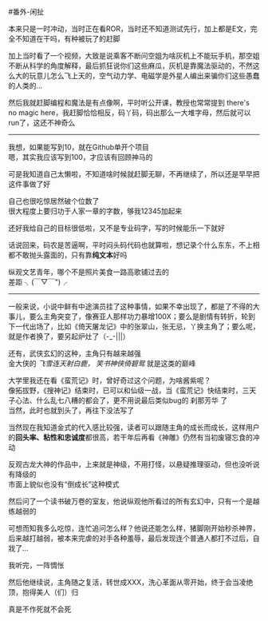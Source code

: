 #番外-闲扯


本来只是一时冲动，当时正在看ROR，当时还不知道测试先行，加上都是E文，完全不知道在干吗，有种被玩了的赶脚  

加上当时看了一个视频，大致是说乘客不断问空姐为啥灰机上不能玩手机，那空姐不断从科学的角度解释，最后抓狂说你们这些麻瓜，灰机是靠魔法驱动的，不然这么大的玩意儿怎么飞上天的，空气动力学、电磁学是外星人编出来骗你们这些愚蠢的人类的...

然后我就赶脚编程和魔法是有点像啊，平时听公开课，教授也常常提到 there's no magic here，我赶脚恰恰相反，码丫码，码出那么一大堆字母，然后就可以run了，这还不神奇么

---

我想，如果能写到10，就在Github单开个项目  
嗯，其实我应该写到100，才应该有回顾神马的  

可是我知道自己太懒啦，不知道啥时候就赶脚无聊，不再继续了，所以还是早早把这件事做了好

自己也很吃惊居然破个位数了  
很大程度上要归功于人家一章的字数，够我12345加起来  

还好我给自己的目标很低啦，又不是专业码字，写的时候能乐一下就好  

话说回来，码农是苦逼啊，平时闷头码代码也就算啦，想记录个什么东东，不上相都不敢抛头露面的，只有靠**纯文本**好吗  

纵观文艺青年，哪个不是照片美食一路高歌铺过去的  
差距  ╮(￣▽￣")╭ 


---

一般来说，小说中鲜有中途演员挂了这种事情，如果不幸出现了，都是了不得的大事儿，要么主角突变了，像赛亚人那样功力暴增100X；要么是剧情有转折，轮到下一代出场了，比如《倚天屠龙记》中的张翠山，张无忌，丫换主角了；要么呢，就是作者换了，要另起炉灶了（-_-|||）    

还有，武侠玄幻的这种，主角只有越来越强  
金大侠的 *飞雪连天射白鹿， 笑书神侠倚碧鸳* 就是这类的巅峰    

大学里我还在看《蛮荒记》时，曾好奇过这个问题，为啥酱紫呢？  
像拓拔野，《搜神记》结束时，已可以和仙级一战，当《蛮荒记》快结束时，三天子心法、什么乱七八糟的都会了，更不用说最后类似bug的 刹那芳华 了   
当然，此时也就到头了，再往下没法写了  

当然现在我知道金式的代入感比较强，读者可以跟随主角的成长而成长，这样用户的**回头率、粘性和忠诚度**都很高，若干年后再看《神雕》仍然有当初废寝忘食的冲动    

反观古龙大神的作品中，上来就是神级，不用打怪，以悬疑推理驱动，但也没听说有降级的  
市面上貌似也没有“倒成长”这种模式  

然后问了一个读书破万卷的室友，他说纵观他所看过的所有玄幻中，只有一个是越练越弱的  

可想而知我多么吃惊，连忙追问怎么样？他说还能怎么样，猪脚刚开始秒杀神界，后来越打越弱，被本来完虐的对手各种羞辱，最后发现连个普通人都打不过后，自戕了...  

我听完，一阵惆怅  

然后他继续说，主角随之复活，转世成XXX，洗心革面从零开始，终于会当凌绝顶，抱得美人（们）归

真是不作死就不会死
